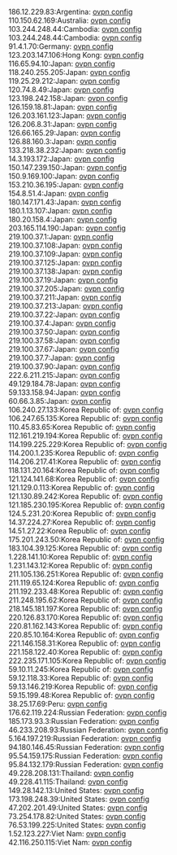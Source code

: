 186.12.229.83:Argentina: [ovpn config](vpn/186_12_229_83.ovpn)  
110.150.62.169:Australia: [ovpn config](vpn/110_150_62_169.ovpn)  
103.244.248.44:Cambodia: [ovpn config](vpn/103_244_248_44.ovpn)  
103.244.248.44:Cambodia: [ovpn config](vpn/103_244_248_44.ovpn)  
91.4.1.70:Germany: [ovpn config](vpn/91_4_1_70.ovpn)  
123.203.147.106:Hong Kong: [ovpn config](vpn/123_203_147_106.ovpn)  
116.65.94.10:Japan: [ovpn config](vpn/116_65_94_10.ovpn)  
118.240.255.205:Japan: [ovpn config](vpn/118_240_255_205.ovpn)  
119.25.29.212:Japan: [ovpn config](vpn/119_25_29_212.ovpn)  
120.74.8.49:Japan: [ovpn config](vpn/120_74_8_49.ovpn)  
123.198.242.158:Japan: [ovpn config](vpn/123_198_242_158.ovpn)  
126.159.18.81:Japan: [ovpn config](vpn/126_159_18_81.ovpn)  
126.203.161.123:Japan: [ovpn config](vpn/126_203_161_123.ovpn)  
126.206.8.31:Japan: [ovpn config](vpn/126_206_8_31.ovpn)  
126.66.165.29:Japan: [ovpn config](vpn/126_66_165_29.ovpn)  
126.88.160.3:Japan: [ovpn config](vpn/126_88_160_3.ovpn)  
133.218.38.232:Japan: [ovpn config](vpn/133_218_38_232.ovpn)  
14.3.193.172:Japan: [ovpn config](vpn/14_3_193_172.ovpn)  
150.147.239.150:Japan: [ovpn config](vpn/150_147_239_150.ovpn)  
150.9.169.100:Japan: [ovpn config](vpn/150_9_169_100.ovpn)  
153.210.36.195:Japan: [ovpn config](vpn/153_210_36_195.ovpn)  
154.8.51.4:Japan: [ovpn config](vpn/154_8_51_4.ovpn)  
180.147.171.43:Japan: [ovpn config](vpn/180_147_171_43.ovpn)  
180.1.13.107:Japan: [ovpn config](vpn/180_1_13_107.ovpn)  
180.20.158.4:Japan: [ovpn config](vpn/180_20_158_4.ovpn)  
203.165.114.190:Japan: [ovpn config](vpn/203_165_114_190.ovpn)  
219.100.37.1:Japan: [ovpn config](vpn/219_100_37_1.ovpn)  
219.100.37.108:Japan: [ovpn config](vpn/219_100_37_108.ovpn)  
219.100.37.109:Japan: [ovpn config](vpn/219_100_37_109.ovpn)  
219.100.37.125:Japan: [ovpn config](vpn/219_100_37_125.ovpn)  
219.100.37.138:Japan: [ovpn config](vpn/219_100_37_138.ovpn)  
219.100.37.19:Japan: [ovpn config](vpn/219_100_37_19.ovpn)  
219.100.37.205:Japan: [ovpn config](vpn/219_100_37_205.ovpn)  
219.100.37.211:Japan: [ovpn config](vpn/219_100_37_211.ovpn)  
219.100.37.213:Japan: [ovpn config](vpn/219_100_37_213.ovpn)  
219.100.37.22:Japan: [ovpn config](vpn/219_100_37_22.ovpn)  
219.100.37.4:Japan: [ovpn config](vpn/219_100_37_4.ovpn)  
219.100.37.50:Japan: [ovpn config](vpn/219_100_37_50.ovpn)  
219.100.37.58:Japan: [ovpn config](vpn/219_100_37_58.ovpn)  
219.100.37.67:Japan: [ovpn config](vpn/219_100_37_67.ovpn)  
219.100.37.7:Japan: [ovpn config](vpn/219_100_37_7.ovpn)  
219.100.37.90:Japan: [ovpn config](vpn/219_100_37_90.ovpn)  
222.6.211.215:Japan: [ovpn config](vpn/222_6_211_215.ovpn)  
49.129.184.78:Japan: [ovpn config](vpn/49_129_184_78.ovpn)  
59.133.158.94:Japan: [ovpn config](vpn/59_133_158_94.ovpn)  
60.66.3.85:Japan: [ovpn config](vpn/60_66_3_85.ovpn)  
106.240.27.133:Korea Republic of: [ovpn config](vpn/106_240_27_133.ovpn)  
106.247.65.135:Korea Republic of: [ovpn config](vpn/106_247_65_135.ovpn)  
110.45.83.65:Korea Republic of: [ovpn config](vpn/110_45_83_65.ovpn)  
112.161.219.194:Korea Republic of: [ovpn config](vpn/112_161_219_194.ovpn)  
114.199.225.229:Korea Republic of: [ovpn config](vpn/114_199_225_229.ovpn)  
114.200.1.235:Korea Republic of: [ovpn config](vpn/114_200_1_235.ovpn)  
114.206.217.41:Korea Republic of: [ovpn config](vpn/114_206_217_41.ovpn)  
118.131.20.164:Korea Republic of: [ovpn config](vpn/118_131_20_164.ovpn)  
121.124.141.68:Korea Republic of: [ovpn config](vpn/121_124_141_68.ovpn)  
121.129.0.113:Korea Republic of: [ovpn config](vpn/121_129_0_113.ovpn)  
121.130.89.242:Korea Republic of: [ovpn config](vpn/121_130_89_242.ovpn)  
121.185.230.195:Korea Republic of: [ovpn config](vpn/121_185_230_195.ovpn)  
124.5.231.20:Korea Republic of: [ovpn config](vpn/124_5_231_20.ovpn)  
14.37.224.27:Korea Republic of: [ovpn config](vpn/14_37_224_27.ovpn)  
14.51.27.22:Korea Republic of: [ovpn config](vpn/14_51_27_22.ovpn)  
175.201.243.50:Korea Republic of: [ovpn config](vpn/175_201_243_50.ovpn)  
183.104.39.125:Korea Republic of: [ovpn config](vpn/183_104_39_125.ovpn)  
1.228.141.10:Korea Republic of: [ovpn config](vpn/1_228_141_10.ovpn)  
1.231.143.12:Korea Republic of: [ovpn config](vpn/1_231_143_12.ovpn)  
211.105.136.251:Korea Republic of: [ovpn config](vpn/211_105_136_251.ovpn)  
211.119.65.124:Korea Republic of: [ovpn config](vpn/211_119_65_124.ovpn)  
211.192.233.48:Korea Republic of: [ovpn config](vpn/211_192_233_48.ovpn)  
211.248.195.62:Korea Republic of: [ovpn config](vpn/211_248_195_62.ovpn)  
218.145.181.197:Korea Republic of: [ovpn config](vpn/218_145_181_197.ovpn)  
220.126.83.170:Korea Republic of: [ovpn config](vpn/220_126_83_170.ovpn)  
220.81.162.143:Korea Republic of: [ovpn config](vpn/220_81_162_143.ovpn)  
220.85.10.164:Korea Republic of: [ovpn config](vpn/220_85_10_164.ovpn)  
221.146.158.31:Korea Republic of: [ovpn config](vpn/221_146_158_31.ovpn)  
221.158.122.40:Korea Republic of: [ovpn config](vpn/221_158_122_40.ovpn)  
222.235.171.105:Korea Republic of: [ovpn config](vpn/222_235_171_105.ovpn)  
59.10.11.245:Korea Republic of: [ovpn config](vpn/59_10_11_245.ovpn)  
59.12.118.33:Korea Republic of: [ovpn config](vpn/59_12_118_33.ovpn)  
59.13.146.219:Korea Republic of: [ovpn config](vpn/59_13_146_219.ovpn)  
59.15.199.48:Korea Republic of: [ovpn config](vpn/59_15_199_48.ovpn)  
38.25.17.69:Peru: [ovpn config](vpn/38_25_17_69.ovpn)  
176.62.119.224:Russian Federation: [ovpn config](vpn/176_62_119_224.ovpn)  
185.173.93.3:Russian Federation: [ovpn config](vpn/185_173_93_3.ovpn)  
46.233.208.93:Russian Federation: [ovpn config](vpn/46_233_208_93.ovpn)  
5.164.197.219:Russian Federation: [ovpn config](vpn/5_164_197_219.ovpn)  
94.180.146.45:Russian Federation: [ovpn config](vpn/94_180_146_45.ovpn)  
95.54.159.175:Russian Federation: [ovpn config](vpn/95_54_159_175.ovpn)  
95.84.132.179:Russian Federation: [ovpn config](vpn/95_84_132_179.ovpn)  
49.228.208.131:Thailand: [ovpn config](vpn/49_228_208_131.ovpn)  
49.228.41.115:Thailand: [ovpn config](vpn/49_228_41_115.ovpn)  
149.28.142.13:United States: [ovpn config](vpn/149_28_142_13.ovpn)  
173.198.248.39:United States: [ovpn config](vpn/173_198_248_39.ovpn)  
47.202.201.49:United States: [ovpn config](vpn/47_202_201_49.ovpn)  
73.254.178.82:United States: [ovpn config](vpn/73_254_178_82.ovpn)  
76.53.199.225:United States: [ovpn config](vpn/76_53_199_225.ovpn)  
1.52.123.227:Viet Nam: [ovpn config](vpn/1_52_123_227.ovpn)  
42.116.250.115:Viet Nam: [ovpn config](vpn/42_116_250_115.ovpn)  
